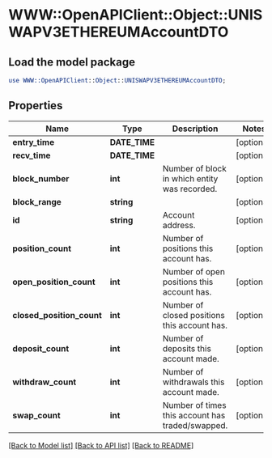 # WWW::OpenAPIClient::Object::UNISWAPV3ETHEREUMAccountDTO

## Load the model package
```perl
use WWW::OpenAPIClient::Object::UNISWAPV3ETHEREUMAccountDTO;
```

## Properties
Name | Type | Description | Notes
------------ | ------------- | ------------- | -------------
**entry_time** | **DATE_TIME** |  | [optional] 
**recv_time** | **DATE_TIME** |  | [optional] 
**block_number** | **int** | Number of block in which entity was recorded. | [optional] 
**block_range** | **string** |  | [optional] 
**id** | **string** | Account address. | [optional] 
**position_count** | **int** | Number of positions this account has. | [optional] 
**open_position_count** | **int** | Number of open positions this account has. | [optional] 
**closed_position_count** | **int** | Number of closed positions this account has. | [optional] 
**deposit_count** | **int** | Number of deposits this account made. | [optional] 
**withdraw_count** | **int** | Number of withdrawals this account made. | [optional] 
**swap_count** | **int** | Number of times this account has traded/swapped. | [optional] 

[[Back to Model list]](../README.md#documentation-for-models) [[Back to API list]](../README.md#documentation-for-api-endpoints) [[Back to README]](../README.md)



